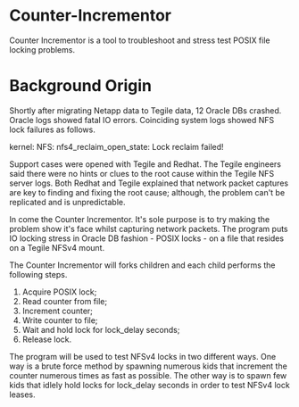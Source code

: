 # Counter-Incrementor
Counter Incrementor is a tool to troubleshoot and stress test POSIX file locking problems.

# Background Origin
Shortly after migrating Netapp data to Tegile data, 12 Oracle DBs crashed.  Oracle logs showed fatal IO errors.  Coinciding system logs showed NFS lock failures as follows.

kernel: NFS: nfs4_reclaim_open_state: Lock reclaim failed!

Support cases were opened with Tegile and Redhat.  The Tegile engineers said there were no hints or clues to the root cause within the Tegile NFS server logs.  Both Redhat and Tegile explained that network packet captures are key to finding and fixing the root cause; although, the problem can't be replicated and is unpredictable.

In come the Counter Incrementor.  It's sole purpose is to try making the problem show it's face whilst capturing network packets.  The program puts IO locking stress in Oracle DB fashion - POSIX locks - on a file that resides on a Tegile NFSv4 mount.

The Counter Incrementor will forks children and each child performs the following steps.

1. Acquire POSIX lock;
2. Read counter from file;
3. Increment counter;
4. Write counter to file;
5. Wait and hold lock for lock_delay seconds;
6. Release lock.

The program will be used to test NFSv4 locks in two different ways.  One way is a brute force method by spawning numerous kids that increment the counter numerous times as fast as possible.  The other way is to spawn few kids that idlely hold locks for lock_delay seconds in order to test NFSv4 lock leases.
